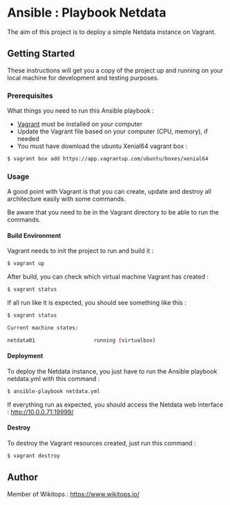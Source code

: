 # Ansible : Playbook Netdata

The aim of this project is to deploy a simple Netdata instance on Vagrant.

## Getting Started

These instructions will get you a copy of the project up and running on your local machine for development and testing purposes.

### Prerequisites

What things you need to run this Ansible playbook :

* [Vagrant](https://www.vagrantup.com/docs/installation/) must be installed on your computer
* Update the Vagrant file based on your computer (CPU, memory), if needed
* You must have download the ubuntu Xenial64 vagrant box :

```bash
$ vagrant box add https://app.vagrantup.com/ubuntu/boxes/xenial64
```

### Usage

A good point with Vagrant is that you can create, update and destroy all architecture easily with some commands.

Be aware that you need to be in the Vagrant directory to be able to run the commands.

#### Build Environment

Vagrant needs to init the project to run and build it :

```bash
$ vagrant up
```

After build, you can check which virtual machine Vagrant has created :

```bash
$ vagrant status
```

If all run like it is expected, you should see something like this :

```bash
$ vagrant status

Current machine states:

netdata01                   running (virtualbox)
```

#### Deployment

To deploy the Netdata instance, you just have to run the Ansible playbook netdata.yml with this command :

```bash
$ ansible-playbook netdata.yml
```

If everything run as expected, you should access the Netdata web interface : http://10.0.0.71:19999/

#### Destroy

To destroy the Vagrant resources created, just run this command :

```bash
$ vagrant destroy
```

## Author

Member of Wikitops : https://www.wikitops.io/
